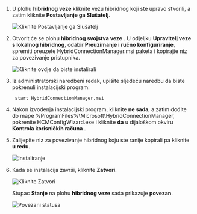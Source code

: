 
1. U plohu **hibridnog veze** kliknite vezu hibridnog koji ste upravo stvorili, a zatim kliknite **Postavljanje ga Slušatelj**.
    
    ![Kliknite Postavljanje ga Slušatelj](./media/app-service-hybrid-connections-manager-install/D04ClickListenerSetup.png)
    
4. Otvorit će se plohu **hibridnog svojstva veze** . U odjeljku **Upravitelj veze s lokalnog hibridnog**, odabir **Preuzimanje i ručno konfiguriranje**, spremiti preuzete HybridConnectionManager.msi paketa i kopirajte niz za povezivanje pristupnika.
    
    ![Kliknite ovdje da biste instalirali](./media/app-service-hybrid-connections-manager-install/D05ClickToInstallHCM.png)
    
5. Iz administratorski naredbeni redak, upišite sljedeću naredbu da biste pokrenuli instalacijski program:

        start HybridConnectionManager.msi
 
7. Nakon izvođenja instalacijski program, kliknite **ne sada**, a zatim dođite do mape %ProgramFiles%\Microsoft\HybridConnectionManager, pokrenite HCMConfigWizard.exe i kliknite **da** u dijaloškom okviru **Kontrola korisničkih računa** .
        
7. Zalijepite niz za povezivanje hibridnog koju ste ranije kopirali pa kliknite **u redu**. 
    
    ![Instaliranje](./media/app-service-hybrid-connections-manager-install/D08aHCMInstallManual.png)
    
8. Kada se instalacija završi, kliknite **Zatvori**.
    
    ![Kliknite Zatvori](./media/app-service-hybrid-connections-manager-install/D09HCMInstallComplete.png)
    
    Stupac **Stanje** na plohu **hibridnog veze** sada prikazuje **povezan**. 
    
    ![Povezani statusa](./media/app-service-hybrid-connections-manager-install/D10HCStatusConnected.png)